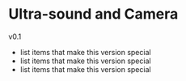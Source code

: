 # Ultra-sound and Camera

v0.1
* list items that make this version special
* list items that make this version special
* list items that make this version special


